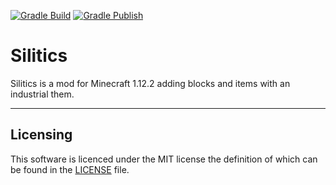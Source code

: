 [![Gradle Build](https://github.com/benjaminheath238/Silitics/actions/workflows/gradle-build.yaml/badge.svg)](https://github.com/benjaminheath238/Silitics/actions/workflows/gradle-build.yaml)
[![Gradle Publish](https://github.com/benjaminheath238/Silitics/actions/workflows/gradle-publish.yml/badge.svg)](https://github.com/benjaminheath238/Silitics/actions/workflows/gradle-publish.yml)

# Silitics

Silitics is a mod for Minecraft 1.12.2 adding blocks and items with an industrial them.

---

## Licensing

This software is licenced under the MIT license the definition of which can be found in the [LICENSE](LICENSE) file.
